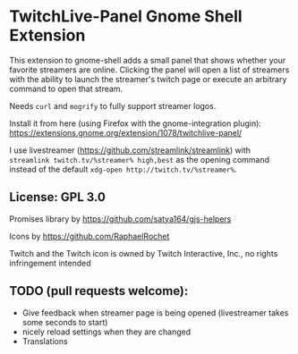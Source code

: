 # TwitchLive-Panel Gnome Shell Extension

This extension to gnome-shell adds a small panel that shows whether
your favorite streamers are online. Clicking the panel will open a
list of streamers with the ability to launch the streamer's twitch
page or execute an arbitrary command to open that stream.

Needs `curl` and `mogrify` to fully support streamer logos.

Install it from here (using Firefox with the gnome-integration plugin): https://extensions.gnome.org/extension/1078/twitchlive-panel/

I use livestreamer (https://github.com/streamlink/streamlink) with
`streamlink twitch.tv/%streamer% high,best` as the opening command instead
of the default `xdg-open http://twitch.tv/%streamer%`.


## License: GPL 3.0

Promises library by https://github.com/satya164/gjs-helpers

Icons by https://github.com/RaphaelRochet

Twitch and the Twitch icon is owned by Twitch Interactive, Inc., no rights infringement intended

## TODO (pull requests welcome):

* Give feedback when streamer page is being opened (livestreamer takes some seconds to start)
* nicely reload settings when they are changed
* Translations

